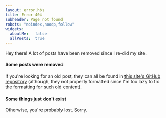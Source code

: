 ```yaml
---
layout: error.hbs
title: Error 404
subheader: Page not found
robots: "noindex,noodp,follow"
widgets:
  aboutMe:   false
  allPosts:  true
---
```

Hey there! A lot of posts have been removed since I re-did my site.

#### Some posts were removed

If you're looking for an old post, they can all be found in [this site's GitHub
repository](https://github.com/davidosomething/16.davidosomething.com/tree/dev/md/_archive)
(although, they not properly formatted since I'm too lazy to fix the
formatting for such old content).

#### Some things just don't exist

Otherwise, you're probably lost. Sorry.

